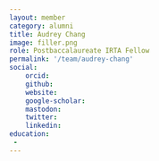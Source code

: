 ```yaml
---
layout: member
category: alumni
title: Audrey Chang
image: filler.png
role: Postbaccalaureate IRTA Fellow
permalink: '/team/audrey-chang'
social:
    orcid: 
    github: 
    website: 
    google-scholar: 
    mastodon:
    twitter: 
    linkedin: 
education:
 - 
---
```


